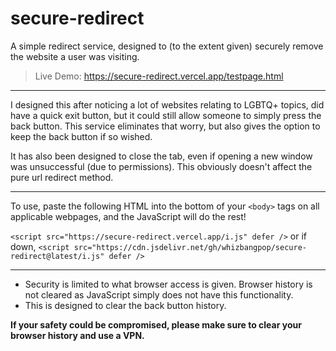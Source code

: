 # secure-redirect
A simple redirect service, designed to (to the extent given) securely remove the website a user was visiting.

> Live Demo: https://secure-redirect.vercel.app/testpage.html

---

I designed this after noticing a lot of websites relating to LGBTQ+ topics, did have a quick exit button, but it could still allow someone to simply press the back button. This service eliminates that worry, but also gives the option to keep the back button if so wished. 

It has also been designed to close the tab, even if opening a new window was unsuccessful (due to permissions). This obviously doesn't affect the pure url redirect method.

---

To use, paste the following HTML into the bottom of your `<body>` tags on all applicable webpages, and the JavaScript will do the rest!

`<script src="https://secure-redirect.vercel.app/i.js" defer />` or if down, `<script src="https://cdn.jsdelivr.net/gh/whizbangpop/secure-redirect@latest/i.js" defer />`

---

* Security is limited to what browser access is given. Browser history is not cleared as JavaScript simply does not have this functionality.
* This is designed to clear the back button history.  

**If your safety could be compromised, please make sure to clear your browser history and use a VPN.** 
